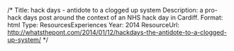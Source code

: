 /*
Title: hack days - antidote to a clogged up system
Description: a pro-hack days post around the context of an NHS hack day in Cardiff.
Format: html
Type: ResourcesExperiences
Year: 2014
ResourceUrl: http://whatsthepont.com/2014/01/12/hackdays-the-antidote-to-a-clogged-up-system/
*/